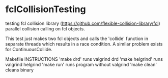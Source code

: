# fclCollisionTesting

testing fcl collision library (https://github.com/flexible-collision-library/fcl)
parallel collision calling on fcl objects.

This test just makes two fcl objects and calls the 'collide' function in separate threads
which results in a race condition. A similar problem exists for ContinuousCollide.

Makefile INSTRUCTIONS
'make drd' runs valgrind drd
'make helgrind' runs valgrind helgrind
'make run' runs program without valgrind
'make clean' cleans binary










